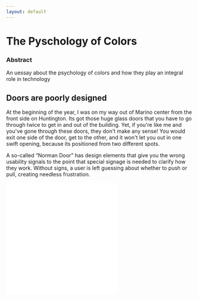 ```yaml
---
layout: default
---
```


# The Pyschology of Colors

### Abstract

An uessay about the psychology of colors and how they play an integral role in technology  

## Doors are poorly designed

At the beginning of the year, I was on my way out of Marino center from the front side on Huntington. Its got those huge glass doors that you have to go through twice to get in and out of the building. Yet, if you're like me and you've gone through these doors, they don't make any sense! You would exit one side of the door, get to the other, and it won't let you out in one swift opening, because its positioned from two different spots. 

A so-called “Norman Door” has design elements that give you the wrong usability signals to the point that special signage is needed to clarify how they work. Without signs, a user is left guessing about whether to push or pull, creating needless frustration.

[![](./unessay1red.md)](./images/redbutton.png)
[![](./unessay1green.md)](./images/greenbutton.png)


